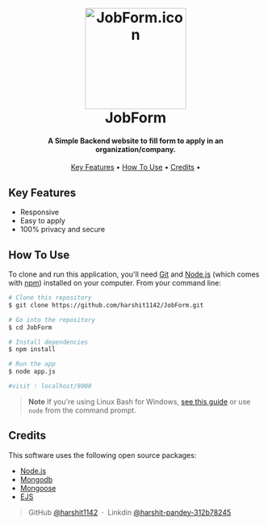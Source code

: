 <h1 align="center">
  <br>
  <a href="https://github.com/harshit1142/JobForm"><img src="https://static.thenounproject.com/png/2016740-200.png" alt="JobForm.icon" width="200"></a>
  <br>
  JobForm
  <br>
</h1>

<h4 align="center">A Simple Backend website to fill form to apply in an organization/company. </h4>



<p align="center">
  <a href="#key-features">Key Features</a> •
  <a href="#how-to-use">How To Use</a> •
  <a href="#credits">Credits</a> •
</p>



## Key Features

* Responsive
* Easy to apply
* 100% privacy and secure 



## How To Use

To clone and run this application, you'll need [Git](https://git-scm.com) and [Node.js](https://nodejs.org/en/download/) (which comes with [npm](http://npmjs.com)) installed on your computer. From your command line:

```bash
# Clone this repository
$ git clone https://github.com/harshit1142/JobForm.git

# Go into the repository
$ cd JobForm

# Install dependencies
$ npm install

# Run the app
$ node app.js

#visit : localhost/9000
```

> **Note**
> If you're using Linux Bash for Windows, [see this guide](https://www.howtogeek.com/261575/how-to-run-graphical-linux-desktop-applications-from-windows-10s-bash-shell/) or use `node` from the command prompt.



## Credits

This software uses the following open source packages:


- [Node.js](https://nodejs.org/)
- [Mongodb](https://www.mongodb.com/)
- [Mongoose](https://mongoosejs.com/)
- [EJS](https://ejs.co/)


> GitHub [@harshit1142](https://github.com/harshit1142) &nbsp;&middot;&nbsp;
> Linkdin [@harshit-pandey-312b78245](https://www.linkedin.com/in/harshit-pandey-312b78245/)


